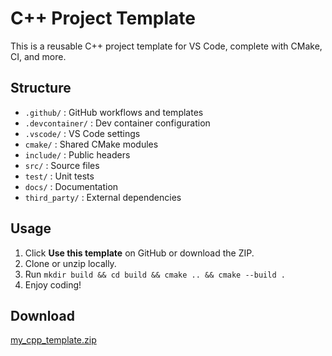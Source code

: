 # C++ Project Template

This is a reusable C++ project template for VS Code, complete with CMake, CI, and more.

## Structure

- `.github/` : GitHub workflows and templates
- `.devcontainer/` : Dev container configuration
- `.vscode/` : VS Code settings
- `cmake/` : Shared CMake modules
- `include/` : Public headers
- `src/` : Source files
- `test/` : Unit tests
- `docs/` : Documentation
- `third_party/` : External dependencies

## Usage

1. Click **Use this template** on GitHub or download the ZIP.
2. Clone or unzip locally.
3. Run `mkdir build && cd build && cmake .. && cmake --build .`
4. Enjoy coding!

## Download
[my_cpp_template.zip](my_cpp_template.zip)
